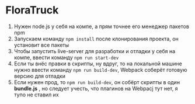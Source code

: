 # FloraTruck

1. Нужен node.js у себя на компе, а прям точнее его менеджер пакетов npm
2. Запускаем команду `npm install` после клонирования проекта, он установит все
пакеты
3. Чтобы запустить live-server для разработки и отладки у себя на компе, ввести
команду `npm run start-dev`
4. Если ты внёс правки в скрипты, ну вдруг, то на локальной  машине нужно ввести
команду `npm run build-dev`, Webpack соберёт готовую версию для отладки
5. Если нужен прод, то `npm run build-dev`, он собёрт скрипты в один 
__bundle.js__ , но следует учесть, что плагинов на Webpacj тут нет, я тупо не
ставил их